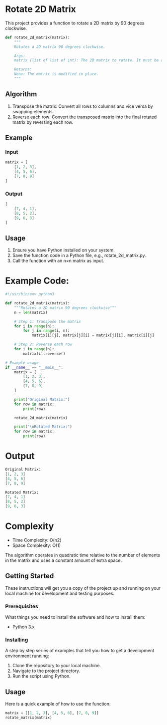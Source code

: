 # Rotate 2D Matrix

This project provides a function to rotate a 2D matrix by 90 degrees clockwise.

```python
def rotate_2d_matrix(matrix):
    """
    Rotates a 2D matrix 90 degrees clockwise.

    Args:
    matrix (list of list of int): The 2D matrix to rotate. It must be a square matrix (n x n).

    Returns:
    None: The matrix is modified in place.
    """
```

## Algorithm
1. Transpose the matrix: Convert all rows to columns and vice versa by swapping elements.
2. Reverse each row: Convert the transposed matrix into the final rotated matrix by reversing each row.

## Example
### Input
```python
matrix = [
    [1, 2, 3],
    [4, 5, 6],
    [7, 8, 9]
]
```

### Output
```python
[
    [7, 4, 1],
    [8, 5, 2],
    [9, 6, 3]
]
```

## Usage
1. Ensure you have Python installed on your system.
2. Save the function code in a Python file, e.g., rotate_2d_matrix.py.
3. Call the function with an n×n matrix as input.

# Example Code:
```python
#!/usr/bin/env python3

def rotate_2d_matrix(matrix):
    """Rotates a 2D matrix 90 degrees clockwise"""
    n = len(matrix)

    # Step 1: Transpose the matrix
    for i in range(n):
        for j in range(i, n):
            matrix[i][j], matrix[j][i] = matrix[j][i], matrix[i][j]

    # Step 2: Reverse each row
    for i in range(n):
        matrix[i].reverse()

# Example usage
if __name__ == "__main__":
    matrix = [
        [1, 2, 3],
        [4, 5, 6],
        [7, 8, 9]
    ]

    print("Original Matrix:")
    for row in matrix:
        print(row)

    rotate_2d_matrix(matrix)

    print("\nRotated Matrix:")
    for row in matrix:
        print(row)
```

# Output
```python
Original Matrix:
[1, 2, 3]
[4, 5, 6]
[7, 8, 9]

Rotated Matrix:
[7, 4, 1]
[8, 5, 2]
[9, 6, 3]
```

# Complexity
- Time Complexity: O(n2)
- Space Complexity:  O(1)

The algorithm operates in quadratic time relative to the number of elements in the matrix and uses a constant amount of extra space.

## Getting Started

These instructions will get you a copy of the project up and running on your local machine for development and testing purposes.

### Prerequisites

What things you need to install the software and how to install them:

- Python 3.x

### Installing

A step by step series of examples that tell you how to get a development environment running:

1. Clone the repository to your local machine.
2. Navigate to the project directory.
3. Run the script using Python.

## Usage

Here is a quick example of how to use the function:

```python
matrix = [[1, 2, 3], [4, 5, 6], [7, 8, 9]]
rotate_matrix(matrix)